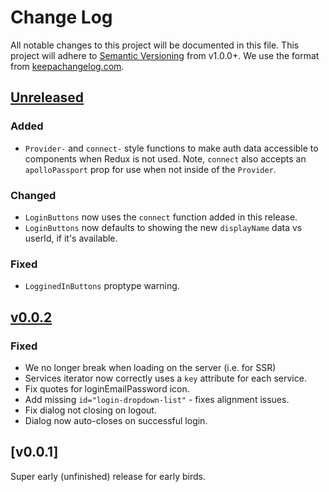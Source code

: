 # Change Log
All notable changes to this project will be documented in this file.
This project will adhere to [Semantic Versioning](http://semver.org/) from v1.0.0+.
We use the format from [keepachangelog.com](keepachangelog.com).

## [Unreleased]
### Added
* `Provider-` and `connect-` style functions to make auth data accessible to
  components when Redux is not used.  Note, `connect` also accepts an
  `apolloPassport` prop for use when not inside of the `Provider`.

### Changed
* `LoginButtons` now uses the `connect` function added in this release.
* `LoginButtons` now defaults to showing the new `displayName` data vs
  userId, if it's available.

### Fixed
* `LogginedInButtons` proptype warning.

## [v0.0.2]
### Fixed
* We no longer break when loading on the server (i.e. for SSR)
* Services iterator now correctly uses a `key` attribute for each service.
* Fix quotes for loginEmailPassword icon.
* Add missing `id="login-dropdown-list"` - fixes alignment issues.
* Fix dialog not closing on logout.
* Dialog now auto-closes on successful login.

## [v0.0.1]

Super early (unfinished) release for early birds.

[Unreleased]: https://github.com/apollo-passport/react/compare/master...devel
[v0.0.2]: https://github.com/apollo-passport/react/compare/v0.0.1...v0.0.2
